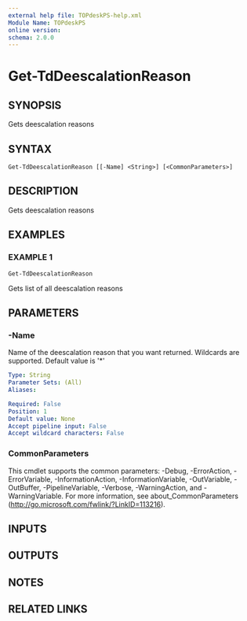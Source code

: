 ```yaml
---
external help file: TOPdeskPS-help.xml
Module Name: TOPdeskPS
online version:
schema: 2.0.0
---
```


# Get-TdDeescalationReason

## SYNOPSIS
Gets deescalation reasons

## SYNTAX

```
Get-TdDeescalationReason [[-Name] <String>] [<CommonParameters>]
```

## DESCRIPTION
Gets deescalation reasons

## EXAMPLES

### EXAMPLE 1
```
Get-TdDeescalationReason
```

Gets list of all deescalation reasons

## PARAMETERS

### -Name
Name of the deescalation reason that you want returned.
Wildcards are supported.
Default value is '*'

```yaml
Type: String
Parameter Sets: (All)
Aliases:

Required: False
Position: 1
Default value: None
Accept pipeline input: False
Accept wildcard characters: False
```

### CommonParameters
This cmdlet supports the common parameters: -Debug, -ErrorAction, -ErrorVariable, -InformationAction, -InformationVariable, -OutVariable, -OutBuffer, -PipelineVariable, -Verbose, -WarningAction, and -WarningVariable.
For more information, see about_CommonParameters (http://go.microsoft.com/fwlink/?LinkID=113216).

## INPUTS

## OUTPUTS

## NOTES

## RELATED LINKS

